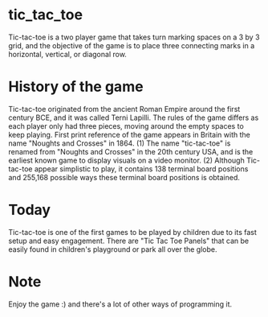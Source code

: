 # tic_tac_toe
Tic-tac-toe is a two player game that takes turn marking spaces on a 3 by 3 grid, 
and the objective of the game is to place three connecting marks in a horizontal, vertical, or diagonal row.

# History of the game 
Tic-tac-toe originated from the ancient Roman Empire around the first century BCE, and it was called Terni Lapilli. 
The rules of the game differs as each player only had three pieces, moving around the empty spaces to keep playing.
First print reference of the game appears in Britain with the name "Noughts and Crosses" in 1864. 
(1) The name "tic-tac-toe" is renamed from "Noughts and Crosses" in the 20th century USA, and is the earliest known game to display visuals on a video monitor.
(2) Although Tic-tac-toe appear simplistic to play, it contains 138 terminal board positions and 255,168 possible ways these terminal board positions is obtained. 

# Today 
Tic-tac-toe is one of the first games to be played by children due to its fast setup and easy engagement.
There are "Tic Tac Toe Panels" that can be easily found in children's playground or park all over the globe.

# Note 
Enjoy the game :) 
and there's a lot of other ways of programming it.


